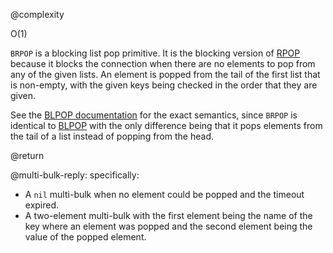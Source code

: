 @complexity

O(1)


`BRPOP` is a blocking list pop primitive.  It is the blocking version of
[RPOP](/commands/rpop) because it blocks the connection when there are no
elements to pop from any of the given lists. An element is popped from the
tail of the first list that is non-empty, with the given keys being checked
in the order that they are given.

See the [BLPOP documentation](/commands/blpop) for the exact semantics, since
`BRPOP` is identical to [BLPOP](/commands/blpop) with the only difference
being that it pops elements from the tail of a list instead of popping from the
head.

@return

@multi-bulk-reply: specifically:

* A `nil` multi-bulk when no element could be popped and the timeout expired.
* A two-element multi-bulk with the first element being the name of the key where an element
  was popped and the second element being the value of the popped element.
